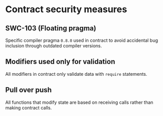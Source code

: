 # Contract security measures

## SWC-103 (Floating pragma)

Specific compiler pragma `0.8.0` used in contract to avoid accidental bug inclusion through outdated compiler versions.

## Modifiers used only for validation

All modifiers in contract only validate data with `require` statements.

## Pull over push

All functions that modify state are based on receiving calls rather than making contract calls.
